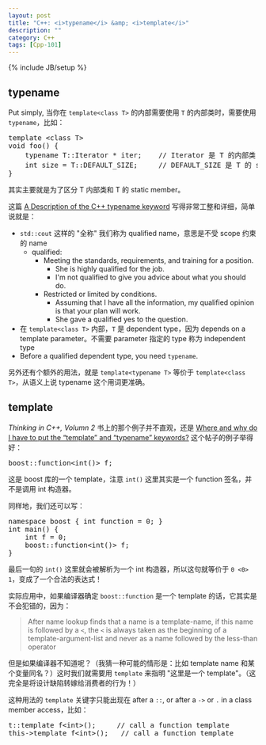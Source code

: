 ```yaml
---
layout: post
title: "C++: <i>typename</i> &amp; <i>template</i>"
description: ""
category: C++
tags: [Cpp-101]
---
```

{% include JB/setup %}

## typename

Put simply, 当你在 `template<class T>` 的内部需要使用 `T` 的内部类时，需要使用 `typename`，比如：

<pre class="prettyprint linenums">
template &lt;class T&gt;
void foo() {
	typename T::Iterator * iter; 	// Iterator 是 T 的内部类
	int size = T::DEFAULT_SIZE;		// DEFAULT_SIZE 是 T 的 static member
}
</pre>

其实主要就是为了区分 T 内部类和 T 的 static member。

这篇 [A Description of the C++ typename keyword](http://pages.cs.wisc.edu/~driscoll/typename.html) 写得非常工整和详细，简单说就是：

- `std::cout` 这样的 "全称" 我们称为 qualified name，意思是不受 scope 约束的 name
	- qualified:
		- Meeting the standards, requirements, and training for a position.
			- She is highly qualified for the job.
			- I'm not qualified to give you advice about what you should do.
		- Restricted or limited by conditions.
			- Assuming that I have all the information, my qualified opinion is that your plan will work.
			- She gave a qualified yes to the question.
- 在 `template<class T>` 内部，`T` 是 dependent type，因为 depends on a template parameter。不需要 parameter 指定的 type 称为 independent type
- Before a qualified dependent type, you need `typename`.

另外还有个额外的用法，就是 `template<typename T>` 等价于 `template<class T>`，从语义上说 typename 这个用词更准确。

## template

_Thinking in C++, Volumn 2_ 书上的那个例子并不直观，还是 [Where and why do I have to put the “template” and “typename” keywords?](http://stackoverflow.com/a/613132) 这个帖子的例子举得好：

<pre class="prettyprint linenums">
boost::function&lt;int()&gt; f;
</pre>

这是 boost 库的一个 template，注意 `int()` 这里其实是一个 function 签名，并不是调用 int 构造器。

同样地，我们还可以写：

<pre class="prettyprint linenums">
namespace boost { int function = 0; }
int main() { 
	int f = 0;
	boost::function&lt;int()&gt; f; 
}
</pre>

最后一句的 `int()` 这里就会被解析为一个 int 构造器，所以这句就等价于 `0 <0> 1`，变成了一个合法的表达式！

实际应用中，如果编译器确定 `boost::function` 是一个 template 的话，它其实是不会犯错的，因为：

> After name lookup finds that a name is a template-name, if this name is followed by a `<`, the `<` is always taken as the beginning of a template-argument-list and never as a name followed by the less-than operator

但是如果编译器不知道呢？（我猜一种可能的情形是：比如 template name 和某个变量同名？）这时我们就需要用 `template` 来指明 "这里是一个 template"。（这完全是将设计缺陷转嫁给消费者的行为！）

这种用法的 `template` 关键字只能出现在 after a `::`, or after a `->` or `.` in a class member access，比如：

<pre class="prettyprint linenums">
t::template f&lt;int&gt;();		// call a function template
this-&gt;template f&lt;int&gt;();	// call a function template
</pre>